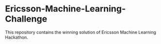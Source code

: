 # Ericsson-Machine-Learning-Challenge
This repository contains the winning solution of  Ericsson Machine Learning Hackathon. 
